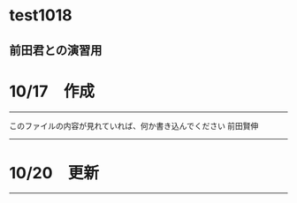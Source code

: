 # test1018
前田君との演習用
---------------------
# 10/17　作成
---------------------
このファイルの内容が見れていれば、何か書き込んでください
前田賢伸

---------------------
# 10/20　更新
---------------------